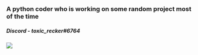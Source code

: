 <div class="center">
<h3 class="center">A python coder who is working on some random project most of the time</h3>
<h5 class="center">Discord - toxic_recker#6764</h5>
<img src="https://readme-github-stats.now.sh/api?username=toxicrecker&theme=light&show_icons=true" class="center">
</div>
